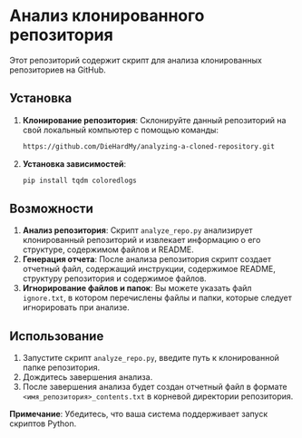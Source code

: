 # Анализ клонированного репозитория

Этот репозиторий содержит скрипт для анализа клонированных репозиториев на GitHub.

## Установка

1. **Клонирование репозитория**: Склонируйте данный репозиторий на свой локальный компьютер с помощью команды:
   ```bash
   https://github.com/DieHardMy/analyzing-a-cloned-repository.git
   ```
2. **Установка зависимостей**:

   ```bash
   pip install tqdm coloredlogs
   ```

## Возможности

1. **Анализ репозитория**: Скрипт `analyze_repo.py` анализирует клонированный репозиторий и извлекает информацию о его структуре, содержимом файлов и README.
2. **Генерация отчета**: После анализа репозитория скрипт создает отчетный файл, содержащий инструкции, содержимое README, структуру репозитория и содержимое файлов.
3. **Игнорирование файлов и папок**: Вы можете указать файл `ignore.txt`, в котором перечислены файлы и папки, которые следует игнорировать при анализе.

## Использование

1. Запустите скрипт `analyze_repo.py`, введите путь к клонированной папке репозитория.
2. Дождитесь завершения анализа.
3. После завершения анализа будет создан отчетный файл в формате `<имя_репозитория>_contents.txt` в корневой директории репозитория.

**Примечание**: Убедитесь, что ваша система поддерживает запуск скриптов Python.
